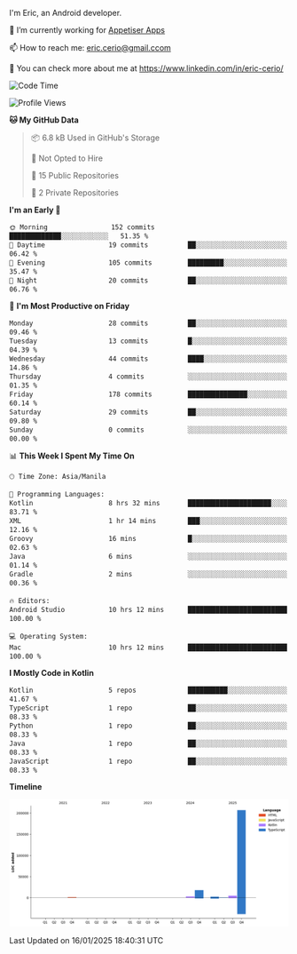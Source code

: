 
I'm Eric, an Android developer.

🔭 I’m currently working for [Appetiser Apps](http://appetiser.com.au)

📫 How to reach me: eric.cerio@gmail.ccom

👀 You can check more about me at https://www.linkedin.com/in/eric-cerio/

<!--START_SECTION:waka-->
![Code Time](http://img.shields.io/badge/Code%20Time-730%20hrs%2020%20mins-blue)

![Profile Views](http://img.shields.io/badge/Profile%20Views-0-blue)

**🐱 My GitHub Data** 

> 📦 6.8 kB Used in GitHub's Storage 
 > 
> 🚫 Not Opted to Hire
 > 
> 📜 15 Public Repositories 
 > 
> 🔑 2 Private Repositories 
 > 
**I'm an Early 🐤** 

```text
🌞 Morning                152 commits         █████████████░░░░░░░░░░░░   51.35 % 
🌆 Daytime                19 commits          ██░░░░░░░░░░░░░░░░░░░░░░░   06.42 % 
🌃 Evening                105 commits         █████████░░░░░░░░░░░░░░░░   35.47 % 
🌙 Night                  20 commits          ██░░░░░░░░░░░░░░░░░░░░░░░   06.76 % 
```
📅 **I'm Most Productive on Friday** 

```text
Monday                   28 commits          ██░░░░░░░░░░░░░░░░░░░░░░░   09.46 % 
Tuesday                  13 commits          █░░░░░░░░░░░░░░░░░░░░░░░░   04.39 % 
Wednesday                44 commits          ████░░░░░░░░░░░░░░░░░░░░░   14.86 % 
Thursday                 4 commits           ░░░░░░░░░░░░░░░░░░░░░░░░░   01.35 % 
Friday                   178 commits         ███████████████░░░░░░░░░░   60.14 % 
Saturday                 29 commits          ██░░░░░░░░░░░░░░░░░░░░░░░   09.80 % 
Sunday                   0 commits           ░░░░░░░░░░░░░░░░░░░░░░░░░   00.00 % 
```


📊 **This Week I Spent My Time On** 

```text
🕑︎ Time Zone: Asia/Manila

💬 Programming Languages: 
Kotlin                   8 hrs 32 mins       █████████████████████░░░░   83.71 % 
XML                      1 hr 14 mins        ███░░░░░░░░░░░░░░░░░░░░░░   12.16 % 
Groovy                   16 mins             █░░░░░░░░░░░░░░░░░░░░░░░░   02.63 % 
Java                     6 mins              ░░░░░░░░░░░░░░░░░░░░░░░░░   01.14 % 
Gradle                   2 mins              ░░░░░░░░░░░░░░░░░░░░░░░░░   00.36 % 

🔥 Editors: 
Android Studio           10 hrs 12 mins      █████████████████████████   100.00 % 

💻 Operating System: 
Mac                      10 hrs 12 mins      █████████████████████████   100.00 % 
```

**I Mostly Code in Kotlin** 

```text
Kotlin                   5 repos             ██████████░░░░░░░░░░░░░░░   41.67 % 
TypeScript               1 repo              ██░░░░░░░░░░░░░░░░░░░░░░░   08.33 % 
Python                   1 repo              ██░░░░░░░░░░░░░░░░░░░░░░░   08.33 % 
Java                     1 repo              ██░░░░░░░░░░░░░░░░░░░░░░░   08.33 % 
JavaScript               1 repo              ██░░░░░░░░░░░░░░░░░░░░░░░   08.33 % 
```



**Timeline**

![Lines of Code chart](https://raw.githubusercontent.com/eric-cerio/eric-cerio/main/assets/bar_graph.png)


 Last Updated on 16/01/2025 18:40:31 UTC
<!--END_SECTION:waka-->
